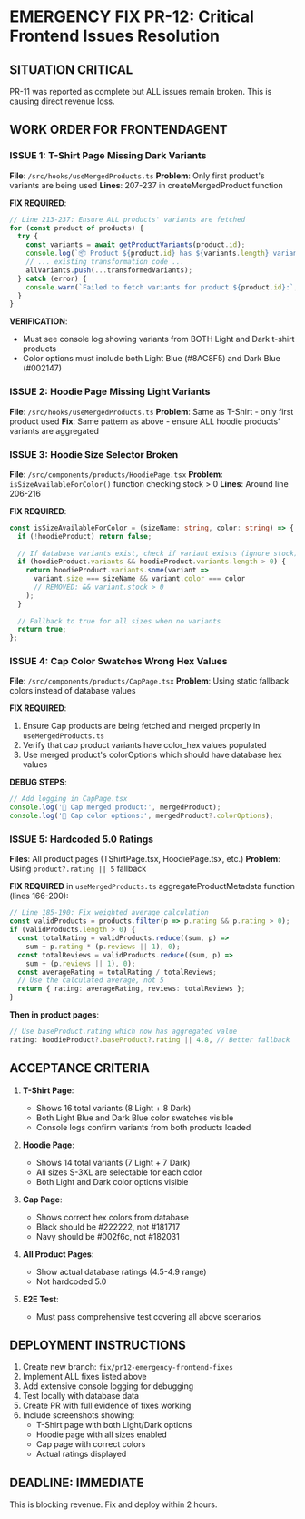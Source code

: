 # EMERGENCY FIX PR-12: Critical Frontend Issues Resolution

## SITUATION CRITICAL
PR-11 was reported as complete but ALL issues remain broken. This is causing direct revenue loss.

## WORK ORDER FOR FRONTENDAGENT

### ISSUE 1: T-Shirt Page Missing Dark Variants
**File**: `/src/hooks/useMergedProducts.ts`
**Problem**: Only first product's variants are being used
**Lines**: 207-237 in createMergedProduct function

**FIX REQUIRED**:
```typescript
// Line 213-237: Ensure ALL products' variants are fetched
for (const product of products) {
  try {
    const variants = await getProductVariants(product.id);
    console.log(`📦 Product ${product.id} has ${variants.length} variants`);
    // ... existing transformation code ...
    allVariants.push(...transformedVariants);
  } catch (error) {
    console.warn(`Failed to fetch variants for product ${product.id}:`, error);
  }
}
```

**VERIFICATION**:
- Must see console log showing variants from BOTH Light and Dark t-shirt products
- Color options must include both Light Blue (#8AC8F5) and Dark Blue (#002147)

### ISSUE 2: Hoodie Page Missing Light Variants  
**File**: `/src/hooks/useMergedProducts.ts`
**Problem**: Same as T-Shirt - only first product used
**Fix**: Same pattern as above - ensure ALL hoodie products' variants are aggregated

### ISSUE 3: Hoodie Size Selector Broken
**File**: `/src/components/products/HoodiePage.tsx`
**Problem**: `isSizeAvailableForColor()` function checking stock > 0
**Lines**: Around line 206-216

**FIX REQUIRED**:
```typescript
const isSizeAvailableForColor = (sizeName: string, color: string) => {
  if (!hoodieProduct) return false;
  
  // If database variants exist, check if variant exists (ignore stock)
  if (hoodieProduct.variants && hoodieProduct.variants.length > 0) {
    return hoodieProduct.variants.some(variant => 
      variant.size === sizeName && variant.color === color
      // REMOVED: && variant.stock > 0
    );
  }
  
  // Fallback to true for all sizes when no variants
  return true;
};
```

### ISSUE 4: Cap Color Swatches Wrong Hex Values
**File**: `/src/components/products/CapPage.tsx`
**Problem**: Using static fallback colors instead of database values

**FIX REQUIRED**:
1. Ensure Cap products are being fetched and merged properly in `useMergedProducts.ts`
2. Verify that cap product variants have color_hex values populated
3. Use merged product's colorOptions which should have database hex values

**DEBUG STEPS**:
```typescript
// Add logging in CapPage.tsx
console.log('🎩 Cap merged product:', mergedProduct);
console.log('🎨 Cap color options:', mergedProduct?.colorOptions);
```

### ISSUE 5: Hardcoded 5.0 Ratings
**Files**: All product pages (TShirtPage.tsx, HoodiePage.tsx, etc.)
**Problem**: Using `product?.rating || 5` fallback

**FIX REQUIRED** in `useMergedProducts.ts` aggregateProductMetadata function (lines 166-200):
```typescript
// Line 185-190: Fix weighted average calculation
const validProducts = products.filter(p => p.rating && p.rating > 0);
if (validProducts.length > 0) {
  const totalRating = validProducts.reduce((sum, p) => 
    sum + p.rating * (p.reviews || 1), 0);
  const totalReviews = validProducts.reduce((sum, p) => 
    sum + (p.reviews || 1), 0);
  const averageRating = totalRating / totalReviews;
  // Use the calculated average, not 5
  return { rating: averageRating, reviews: totalReviews };
}
```

**Then in product pages**:
```typescript
// Use baseProduct.rating which now has aggregated value
rating: hoodieProduct?.baseProduct?.rating || 4.8, // Better fallback
```

## ACCEPTANCE CRITERIA

1. **T-Shirt Page**: 
   - Shows 16 total variants (8 Light + 8 Dark)
   - Both Light Blue and Dark Blue color swatches visible
   - Console logs confirm variants from both products loaded

2. **Hoodie Page**:
   - Shows 14 total variants (7 Light + 7 Dark)  
   - All sizes S-3XL are selectable for each color
   - Both Light and Dark color options visible

3. **Cap Page**:
   - Shows correct hex colors from database
   - Black should be #222222, not #181717
   - Navy should be #002f6c, not #182031

4. **All Product Pages**:
   - Show actual database ratings (4.5-4.9 range)
   - Not hardcoded 5.0

5. **E2E Test**: 
   - Must pass comprehensive test covering all above scenarios

## DEPLOYMENT INSTRUCTIONS

1. Create new branch: `fix/pr12-emergency-frontend-fixes`
2. Implement ALL fixes listed above
3. Add extensive console logging for debugging
4. Test locally with database data
5. Create PR with full evidence of fixes working
6. Include screenshots showing:
   - T-Shirt page with both Light/Dark options
   - Hoodie page with all sizes enabled
   - Cap page with correct colors
   - Actual ratings displayed

## DEADLINE: IMMEDIATE
This is blocking revenue. Fix and deploy within 2 hours.